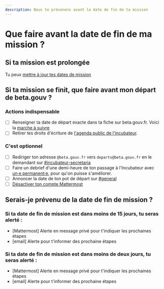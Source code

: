 ```yaml
---
description: Nous te prévenons avant la date de fin de ta mission
---
```


# Que faire avant la date de fin de ma mission ?

## Si ta mission est prolongée
Tu peux [mettre à jour tes dates de mission](https://doc.incubateur.net/communaute/travailler-a-beta-gouv/jutilise-les-outils-de-la-communaute/outils/mise-a-jour-de-mes-informations#comment-mettre-a-jour-mes-dates-de-mission)

## Si ta mission se finit, que faire avant mon départ de beta.gouv ?

### Actions indispensable

* [ ] Renseigner ta date de départ exacte dans ta fiche sur beta.gouv.fr. Voici la [marche à suivre](https://doc.incubateur.net/communaute/travailler-a-beta-gouv/jutilise-les-outils-de-la-communaute/outils/mise-a-jour-de-mes-informations#comment-mettre-a-jour-mes-dates-de-mission)
* [ ] Retirer tes droits d'écriture de [l'agenda public de l'incubateur](https://calendar.google.com/calendar/embed?src=0ieonqap1r5jeal5ugeuhoovlg%40group.calendar.google.com\&ctz=Europe/Paris).

### C'est optionnel

* [ ] Rediriger ton adresse `@beta.gouv.fr` vers `departs@beta.gouv.fr` en le demandant  sur [#incubateur-secretaria](https://mattermost.incubateur.net/betagouv/channels/incubateur-secretaria)&#x20;
* [ ] Faire un debrief d'une demi-heure de ton passage à l'Incubateur avec [un·e permanent·e](../actions-transverses/equipe-danimation.md), pour qu'on puisse s'améliorer.
* [ ] Annoncer la date de ton pot de départ sur [#general](https://mattermost.incubateur.net/betagouv/channels/town-square)
* [ ] [Désactiver ton compte Mattermost](./#que-va-devenir-ton-compte-mattermost)

## Serais-je prévenu de la date de fin de mission ?

### Si ta date de fin de mission est dans moins de 15 jours, tu seras alerté  :

* \[Mattermost] Alerte en message privé pour t'indiquer les prochaines étapes
* \[email] Alerte pour t'informer des prochaine étapes

### Si ta date de fin de mission est dans moins de deux jours, tu seras alerté :

* \[Mattermost] Alerte en message privé pour t'indiquer les prochaines étapes
* \[email] Alerte pour t'informer des prochaine étapes&#x20;

